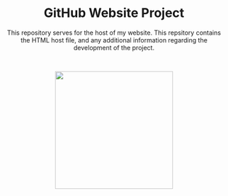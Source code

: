 <div align="center">
  
<h1> GitHub Website Project </h1>

This repository serves for the host of my website. This repsitory contains the HTML host file, and any additional information regarding the development of the project.

<br>
<p align="center">
<img src="https://64.media.tumblr.com/edafd2610ef6b390eb08561c2484a335/tumblr_pi9b39Ks3Z1vg5ufe_400.gif" style="width: 266px;">
</p>
